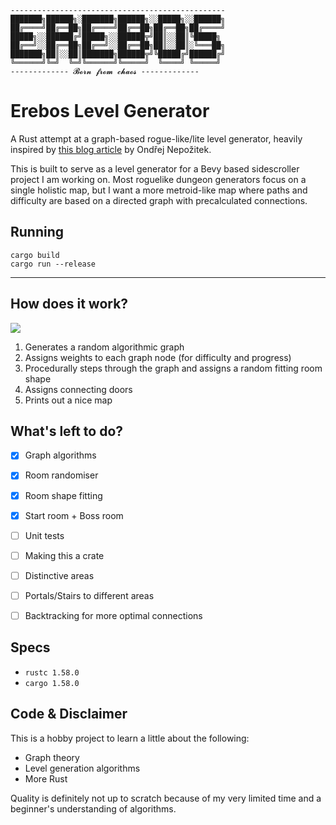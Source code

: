 ```
------------------------------------------------
███████╗██████╗░███████╗██████╗░░█████╗░░██████╗
██╔════╝██╔══██╗██╔════╝██╔══██╗██╔══██╗██╔════╝
█████╗░░██████╔╝█████╗░░██████╦╝██║░░██║╚█████╗ 
██╔══╝░░██╔══██╗██╔══╝░░██╔══██╗██║░░██║░╚═══██╗
███████╗██║░░██║███████╗██████╦╝╚█████╔╝██████╔╝
╚══════╝╚═╝  ╚═╝╚══════╝╚═════╝  ╚════╝ ╚═════╝ 
------------- 𝓑𝓸𝓻𝓷 𝓯𝓻𝓸𝓶 𝓬𝓱𝓪𝓸𝓼 -------------
```

# Erebos Level Generator

A Rust attempt at a graph-based rogue-like/lite level generator, heavily inspired by [this blog article](https://ondra.nepozitek.cz/blog/graph-based-dungeon-generator-basics-1/) by Ondřej Nepožitek.

This is built to serve as a level generator for a Bevy based sidescroller project I am working on. Most roguelike dungeon generators focus on a single holistic map, but I want a more metroid-like map where paths and difficulty are based on a directed graph with precalculated connections.

## Running
```
cargo build
cargo run --release
```

---

## How does it work?

![](https://user-images.githubusercontent.com/2309383/159177723-222c327e-d587-48c2-a8bd-b842ce8dffd4.png)

1. Generates a random algorithmic graph
2. Assigns weights to each graph node (for difficulty and progress)
3. Procedurally steps through the graph and assigns a random fitting room shape
4. Assigns connecting doors
5. Prints out a nice map

## What's left to do?

- [x] Graph algorithms
- [x] Room randomiser
- [x] Room shape fitting
- [x] Start room + Boss room
- [ ] Unit tests
- [ ] Making this a crate
- [ ] Distinctive areas
- [ ] Portals/Stairs to different areas
- [ ] Backtracking for more optimal connections


## Specs
- `rustc 1.58.0`
- `cargo 1.58.0`

## Code & Disclaimer

This is a hobby project to learn a little about the following:
- Graph theory
- Level generation algorithms
- More Rust 

Quality is definitely not up to scratch because of my very limited time and a beginner's understanding of algorithms.
